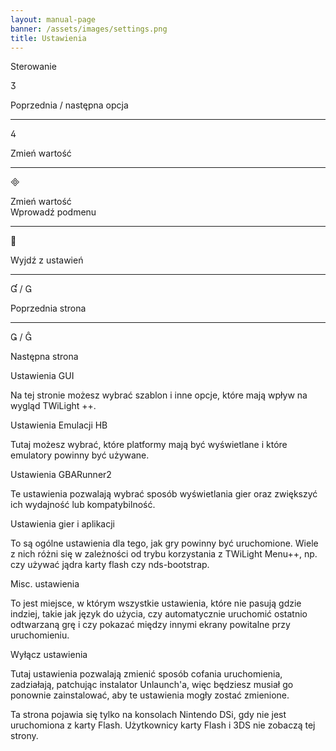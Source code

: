 ```yaml
---
layout: manual-page
banner: /assets/images/settings.png
title: Ustawienia
---
```


<div class="section-title">Sterowanie</div>
<div class="section-body">
    <div class="button-action-group">
        <p class="button-action button">&#xE07D;</p>
        <p class="button-action-text">Poprzednia / następna opcja</p>
    </div>
    <hr>
    <div class="button-action-group">
        <p class="button-action button">&#xE07E;</p>
        <p class="button-action-text">Zmień wartość</p>
    </div>
    <hr>
    <div class="button-action-group">
        <p class="button-action button">&#xE000;</p>
        <p class="button-action-text">Zmień wartość<br>Wprowadź podmenu</p>
    </div>
    <hr>
    <div class="button-action-group">
        <p class="button-action button">&#xE001;</p>
        <p class="button-action-text">Wyjdź z ustawień</p>
    </div>
    <hr>
    <div class="button-action-group">
        <p class="button-action button">&#xE004; / &#xE002;</p>
        <p class="button-action-text">Poprzednia strona</p>
    </div>
    <hr>
    <div class="button-action-group">
        <p class="button-action button">&#xE003; / &#xE005;</p>
        <p class="button-action-text">Następna strona</p>
    </div>
</div>

<div class="section-title">Ustawienia GUI</div>
<div class="section-body">
    <p>Na tej stronie możesz wybrać szablon i inne opcje, które mają wpływ na wygląd TWiLight ++.</p>
</div>

<div class="section-title">Ustawienia Emulacji HB</div>
<div class="section-body">
    <p>Tutaj możesz wybrać, które platformy mają być wyświetlane i które emulatory powinny być używane.</p>
</div>

<div class="section-title">Ustawienia GBARunner2</div>
<div class="section-body">
    <p>Te ustawienia pozwalają wybrać sposób wyświetlania gier oraz zwiększyć ich wydajność lub kompatybilność.</p>
</div>

<div class="section-title">Ustawienia gier i aplikacji</div>
<div class="section-body">
    <p>To są ogólne ustawienia dla tego, jak gry powinny być uruchomione. Wiele z nich różni się w zależności od trybu korzystania z TWiLight Menu++, np. czy używać jądra karty flash czy nds-bootstrap.</p>
</div>

<div class="section-title">Misc. ustawienia</div>
<div class="section-body">
    <p>To jest miejsce, w którym wszystkie ustawienia, które nie pasują gdzie indziej, takie jak język do użycia, czy automatycznie uruchomić ostatnio odtwarzaną grę i czy pokazać między innymi ekrany powitalne przy uruchomieniu.</p>
</div>

<div class="section-title">Wyłącz ustawienia</div>
<div class="section-body">
    <p>Tutaj ustawienia pozwalają zmienić sposób cofania uruchomienia, zadziałają, patchując instalator Unlaunch'a, więc będziesz musiał go ponownie zainstalować, aby te ustawienia mogły zostać zmienione.</p>
    <p>Ta strona pojawia się tylko na konsolach Nintendo DSi, gdy nie jest uruchomiona z karty Flash. Użytkownicy karty Flash i 3DS nie zobaczą tej strony.</p>
</div>
